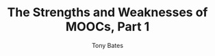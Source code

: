 ---
layout: leaf-node
title: "The Strengths and Weaknesses of MOOCs, Part 1"
title-url: "https://www.tonybates.ca/2014/10/19/the-strengths-and-weaknesses-of-moocs-part-i/"
author: "Tony Bates"
groups: technologies
categories: moocs
topics: introductory-resources
summary: >
    Tony Bates directs an education oriented consultancy and has written extensively about
    MOOCs and online education.  His personal blog (https://www.tonybates.ca/author/tony-bates/) may be of interest.
    The following quote is from the referenced article: "Because at the time of writing most MOOCs are less
    than three years old, there are not many research publications on MOOCs, although
    research activities are now beginning to pick up. Much of the research so far on
    MOOCs comes from the institutions offering MOOCs, mainly in the form of reports
    on enrolments. The commercial platform providers such as Coursera and Udacity
    have provided limited research information overall, which is a pity, because
    they have access to really big data sets. However, MIT and Harvard, the founding
    partners in edX, are conducting some research, mainly on their own courses. There
    is very little research to date on cMOOCs, and what there is is mainly qualitative."
cite: |
    Educause Library: MOOCs (2017). Educause. educase.com. Retrieved from: https://library.educause.edu/topics/teaching-and-learning/massive-open-online-course-mooc
pub-date: 2014-10-19
added-date: 2017-04-15
resource-type: external-page
---